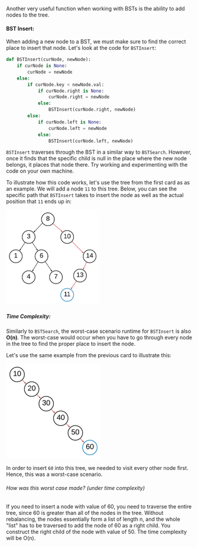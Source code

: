 <!--title={BSTInsert()}-->

<!--badges={Algorithms:10,Python:5}-->

<!--concepts={Binary Search Tree Insert}-->

Another very useful function when working with BSTs is the ability to add nodes to the tree.

#### BST Insert:

When adding a new node to a BST, we must make sure to find the correct place to insert that node. Let's look at the code for `BSTInsert`:

```Python
def BSTInsert(curNode, newNode):
    if curNode is None:
        curNode = newNode
    else:
        if curNode.key < newNode.val:
            if curNode.right is None:
                curNode.right = newNode
            else:
                BSTInsert(curNode.right, newNode)
        else:
            if curNode.left is None:
                curNode.left = newNode
            else:
                BSTInsert(curNode.left, newNode)
```

`BSTInsert` traverses through the BST in a similar way to `BSTSearch`. However, once it finds that the specific child is null in the place where the new node belongs, it places that node there. Try working and experimenting with the code on your own machine.

To illustrate how this code works, let's use the tree from the first card as as an example. We will add a node `11` to this tree. Below, you can see the specific path that `BSTInsert` takes to insert the node as well as the actual position that `11` ends up in:

<img src="../images/5-1.png" style="zoom:25%;" />

##### Time Complexity:

Similarly to `BSTSearch`, the worst-case scenario runtime for `BSTInsert` is also **O(n)**. The worst-case would occur when you have to go through every node in the tree to find the proper place to insert the node.

Let's use the same example from the previous card to illustrate this:

<img src="../images/5-2.png" style="zoom:25%;" />

In order to insert `60` into this tree, we needed to visit every other node first. Hence, this was a worst-case scenario.

###### How was this worst case made? (under time complexity)

If you need to insert a node with value of 60, you need to traverse the entire tree, since 60 is greater than all of the nodes in the tree. Without rebalancing, the nodes essentially form a list of length n, and the whole "list" has to be traversed to add the node of 60 as a right child. You construct the right child of the node with value of 50. The time complexity will be O(n). 

